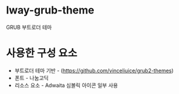 # lway-grub-theme
GRUB 부트로더 테마

# 사용한 구성 요소

* 부트로더 테마 기반 - (https://github.com/vinceliuice/grub2-themes)
* 폰트 - 나눔고딕
* 리소스 요소 - Adwaita 심볼릭 아이콘 일부 사용
